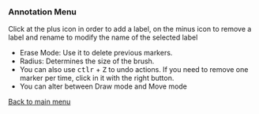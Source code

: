 ### Annotation Menu

Click at the plus icon in order to add a label, on the minus icon to remove a label and rename to modify the name of the selected label

- Erase Mode: Use it to delete previous markers.
- Radius: Determines the size of the brush.
- You can also use <kbd>ctlr</kbd> + <kbd>Z</kbd> to undo actions. If you need to remove one marker per time, click in it with the right button.
- You can alter between Draw mode and Move mode

[Back to main menu](help.md)
